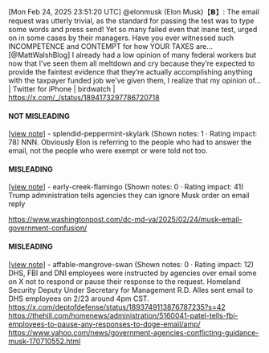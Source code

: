 [Mon Feb 24, 2025 23:51:20 UTC] @elonmusk (Elon Musk)【𝗕】: The email request was utterly trivial, as the standard for passing the test was to type some words and press send! Yet so many failed even that inane test, urged on in some cases by their managers. Have you ever witnessed such INCOMPETENCE and CONTEMPT for how YOUR TAXES are… [@MattWalshBlog] I already had a low opinion of many federal workers but now that I’ve seen them all meltdown and cry because they’re expected to provide the faintest evidence that they’re actually accomplishing anything with the taxpayer funded job we’ve given them, I realize that my opinion of… | Twitter for iPhone | birdwatch | https://x.com/_/status/1894173297786720718

#### NOT MISLEADING

[[view note]](https://x.com/i/birdwatch/n/1894236613993009243) - splendid-peppermint-skylark (Shown notes: 1 · Rating impact: 78)
NNN. Obviously Elon is referring to the people who had to answer the email, not the people who were exempt or were told not too. 

#### MISLEADING

[[view note]](https://x.com/i/birdwatch/n/1894212507419775237) - early-creek-flamingo (Shown notes: 0 · Rating impact: 41)
Trump administration tells agencies they can ignore Musk order on email reply

https://www.washingtonpost.com/dc-md-va/2025/02/24/musk-email-government-confusion/


#### MISLEADING

[[view note]](https://x.com/i/birdwatch/n/1894211931235651792) - affable-mangrove-swan (Shown notes: 0 · Rating impact: 12)
DHS, FBI and DNI employees were instructed by agencies over email some on X not to respond or pause their response to the request. Homeland Security Deputy Under Secretary for Management R.D. Alles sent email to DHS employees on 2/23 around 4pm CST. 
https://x.com/deptofdefense/status/1893749113876787235?s=42
https://thehill.com/homenews/administration/5160041-patel-tells-fbi-employees-to-pause-any-responses-to-doge-email/amp/
https://www.yahoo.com/news/government-agencies-conflicting-guidance-musk-170710552.html
